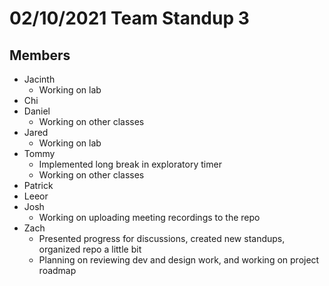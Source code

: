 # 02/10/2021 Team Standup 3

## Members
* Jacinth
    * Working on lab
* Chi
* Daniel
    * Working on other classes
* Jared
    * Working on lab
* Tommy
    * Implemented long break in exploratory timer
    * Working on other classes
* Patrick
* Leeor
* Josh
    * Working on uploading meeting recordings to the repo
* Zach
    * Presented progress for discussions, created new standups, organized repo a little bit
    * Planning on reviewing dev and design work, and working on project roadmap
